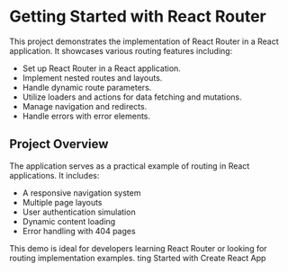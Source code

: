# Getting Started with React Router

This project demonstrates the implementation of React Router in a React application. It showcases various routing features including:

- Set up React Router in a React application.
- Implement nested routes and layouts.
- Handle dynamic route parameters.
- Utilize loaders and actions for data fetching and mutations.
- Manage navigation and redirects.
- Handle errors with error elements.

## Project Overview

The application serves as a practical example of routing in React applications. It includes:

- A responsive navigation system
- Multiple page layouts
- User authentication simulation
- Dynamic content loading
- Error handling with 404 pages

This demo is ideal for developers learning React Router or looking for routing implementation examples.
ting Started with Create React App
